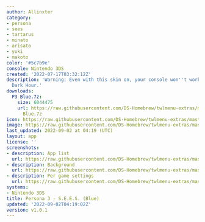 ```yaml
---
author: Allinxter
category:
- persona
- sees
- tartarus
- minato
- arisato
- yuki
- makoto
color: '#5c7b9e'
console: Nintendo 3DS
created: '2022-07-17T03:32:12Z'
description: 'Warning: Even with this skin on, your console won''t work during the
  Dark Hour.'
downloads:
  P3 Blue.7z:
    size: 6044475
    url: https://raw.githubusercontent.com/DS-Homebrew/twlmenu-extras/master/_nds/TWiLightMenu/3dsmenu/themes/P3
      Blue.7z
icon: https://raw.githubusercontent.com/DS-Homebrew/twlmenu-extras/master/_nds/TWiLightMenu/3dsmenu/themes/meta/P3%20Blue/icon.png
image: https://raw.githubusercontent.com/DS-Homebrew/twlmenu-extras/master/_nds/TWiLightMenu/3dsmenu/themes/meta/P3%20Blue/icon.png
last_updated: 2022-09-02 at 04:19 (UTC)
layout: app
license: ''
screenshots:
- description: App list
  url: https://raw.githubusercontent.com/DS-Homebrew/twlmenu-extras/master/_nds/TWiLightMenu/3dsmenu/themes/meta/P3%20Blue/screenshots/app-list.png
- description: Background
  url: https://raw.githubusercontent.com/DS-Homebrew/twlmenu-extras/master/_nds/TWiLightMenu/3dsmenu/themes/meta/P3%20Blue/screenshots/background.png
- description: Per game settings
  url: https://raw.githubusercontent.com/DS-Homebrew/twlmenu-extras/master/_nds/TWiLightMenu/3dsmenu/themes/meta/P3%20Blue/screenshots/per-game-settings.png
systems:
- Nintendo 3DS
title: Persona 3 - S.E.E.S. (Blue)
updated: '2022-09-02T04:19:02Z'
version: v1.0.1
---
```

